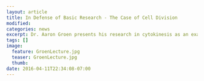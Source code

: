 ```yaml
---
layout: article
title: In Defense of Basic Research - The Case of Cell Division
modified:
categories: news
excerpt: Dr. Aaron Groen presents his research in cytokinesis as an example for the enduring value and general interest of basic biological research.
tags: []
image:
  feature: GroenLecture.jpg
  teaser: GroenLecture.jpg
  thumb:
date: 2016-04-11T22:34:08-07:00
---
```


